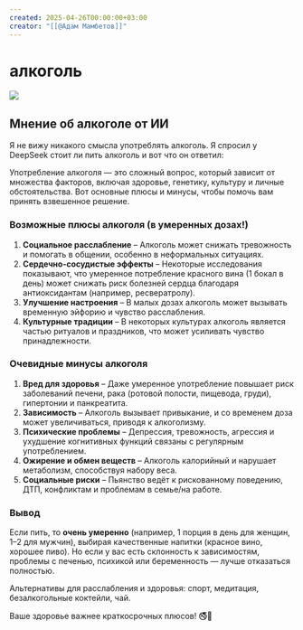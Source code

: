 ```yaml
---
created: 2025-04-26T00:00:00+03:00
creator: "[[@Адам Мамбетов]]"
---
```


# алкоголь

![](https://youtu.be/EQMUlcy0WZA?si=ytxtXYxUElrCQaQC)


## Мнение об алкоголе от ИИ

Я не вижу никакого смысла употреблять алкоголь. Я спросил у DeepSeek стоит ли пить алкоголь и вот что он ответил:

Употребление алкоголя — это сложный вопрос, который зависит от множества факторов, включая здоровье, генетику, культуру и личные обстоятельства. Вот основные плюсы и минусы, чтобы помочь вам принять взвешенное решение.  

### **Возможные плюсы алкоголя (в умеренных дозах!)**  
1. **Социальное расслабление** – Алкоголь может снижать тревожность и помогать в общении, особенно в неформальных ситуациях.  
2. **Сердечно-сосудистые эффекты** – Некоторые исследования показывают, что умеренное потребление красного вина (1 бокал в день) может снижать риск болезней сердца благодаря антиоксидантам (например, ресвератролу).  
3. **Улучшение настроения** – В малых дозах алкоголь может вызывать временную эйфорию и чувство расслабления.  
4. **Культурные традиции** – В некоторых культурах алкоголь является частью ритуалов и праздников, что может усиливать чувство принадлежности.  

### **Очевидные минусы алкоголя**  
1. **Вред для здоровья** – Даже умеренное употребление повышает риск заболеваний печени, рака (ротовой полости, пищевода, груди), гипертонии и панкреатита.  
2. **Зависимость** – Алкоголь вызывает привыкание, и со временем доза может увеличиваться, приводя к алкоголизму.  
3. **Психические проблемы** – Депрессия, тревожность, агрессия и ухудшение когнитивных функций связаны с регулярным употреблением.  
4. **Ожирение и обмен веществ** – Алкоголь калорийный и нарушает метаболизм, способствуя набору веса.  
5. **Социальные риски** – Пьянство ведёт к рискованному поведению, ДТП, конфликтам и проблемам в семье/на работе.  

### **Вывод**  
Если пить, то **очень умеренно** (например, 1 порция в день для женщин, 1–2 для мужчин), выбирая качественные напитки (красное вино, хорошее пиво). Но если у вас есть склонность к зависимостям, проблемы с печенью, психикой или беременность — лучше отказаться полностью.  

Альтернативы для расслабления и здоровья: спорт, медитация, безалкогольные коктейли, чай.  

Ваше здоровье важнее краткосрочных плюсов! 🚭🍵

